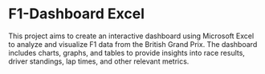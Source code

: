 # F1-Dashboard Excel
This project aims to create an interactive dashboard using Microsoft Excel to analyze and visualize F1 data from the British Grand Prix. The dashboard includes charts, graphs, and tables to provide insights into race results, driver standings, lap times, and other relevant metrics.

